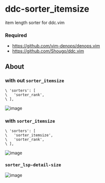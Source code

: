 # ddc-sorter_itemsize
item length sorter for ddc.vim

### Required

- https://github.com/vim-denops/denops.vim
- https://github.com/Shougo/ddc.vim

## About

### with out `sorter_itemsize`

```vim
\ 'sorters': [
\   'sorter_rank',
\ ],
```

![image](https://user-images.githubusercontent.com/15827817/215272051-3e567021-f9b1-4d16-be08-87801414b270.png)

### with `sorter_itemsize`

```vim
\ 'sorters': [
\   'sorter_itemsize',
\   'sorter_rank',
\ ],
```

![image](https://user-images.githubusercontent.com/15827817/215272114-624944a5-a84e-4305-8b00-b5163d2b2a7e.png)

### `sorter_lsp-detail-size`

![image](https://github.com/ttak0422/eden/assets/15827817/6d4cde5c-1eb2-4c53-8b01-eb6037d87436)
